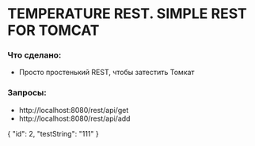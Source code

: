 # TEMPERATURE REST. SIMPLE REST FOR TOMCAT


### Что сделано:

* Просто простенький REST, чтобы затестить Томкат



### Запросы:

* http://localhost:8080/rest/api/get
* http://localhost:8080/rest/api/add

{
    "id": 2,
    "testString": "111"
}

